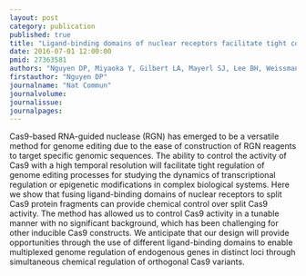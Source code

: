 ```yaml
---
layout: post
category: publication
published: true
title: "Ligand-binding domains of nuclear receptors facilitate tight control of split CRISPR activity."
date: 2016-07-01 12:00:00
pmid: 27363581
authors: "Nguyen DP, Miyaoka Y, Gilbert LA, Mayerl SJ, Lee BH, Weissman JS, Conklin BR, Wells JA"
firstauthor: "Nguyen DP"
journalname: "Nat Commun"
journalvolume: 
journalissue: 
journalpages: 
---
```


Cas9-based RNA-guided nuclease (RGN) has emerged to be a versatile method for genome editing due to the ease of construction of RGN reagents to target specific genomic sequences. The ability to control the activity of Cas9 with a high temporal resolution will facilitate tight regulation of genome editing processes for studying the dynamics of transcriptional regulation or epigenetic modifications in complex biological systems. Here we show that fusing ligand-binding domains of nuclear receptors to split Cas9 protein fragments can provide chemical control over split Cas9 activity. The method has allowed us to control Cas9 activity in a tunable manner with no significant background, which has been challenging for other inducible Cas9 constructs. We anticipate that our design will provide opportunities through the use of different ligand-binding domains to enable multiplexed genome regulation of endogenous genes in distinct loci through simultaneous chemical regulation of orthogonal Cas9 variants.

